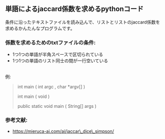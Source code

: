 ## 単語によるjaccard係数を求めるpythonコード

条件に沿ったテキストファイルを読み込んで、リストとリストのjaccard係数を求めるかんたんなプログラムです。


### 係数を求めるためのtxtファイルの条件:
* 1つ1つの単語が半角スペースで区切られている
* 1つ1つの単語のリスト同士の間が一行空いている
<br>
例:

>
> int main ( int argc , char \*argv[] )
>
> int main ( void )
>
> public static void main ( String[] args )
>

### 参考文献:
* https://mieruca-ai.com/ai/jaccar\_dice\_simpson/
